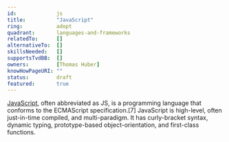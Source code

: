 ```yaml
---
id:				js
title:      	"JavaScript"
ring:       	adopt
quadrant:   	languages-and-frameworks
relatedTo:		[]
alternativeTo:	[]
skillsNeeded:	[]
supportsTvdBB:	[]
owners:         [Thomas Huber] 
knowHowPageURI:	""
status:			draft
featured:       true
---
```


[JavaScript](https://en.wikipedia.org/wiki/JavaScript), often abbreviated as JS, is a programming language that conforms to the ECMAScript specification.[7] JavaScript is high-level, often just-in-time compiled, and multi-paradigm. It has curly-bracket syntax, dynamic typing, prototype-based object-orientation, and first-class functions. 